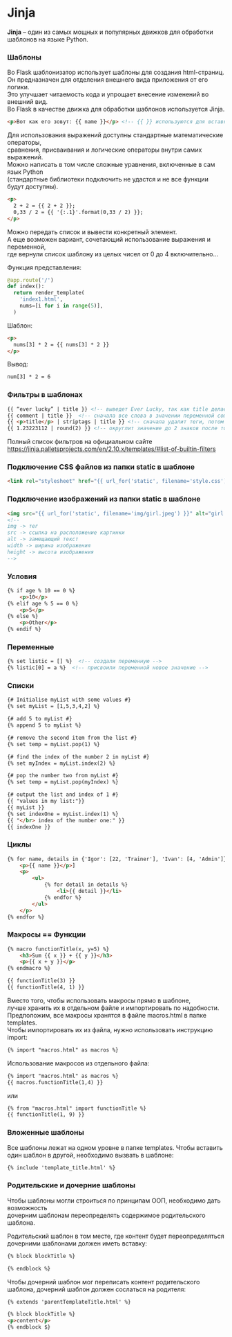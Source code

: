# Jinja
**Jinja** – один из самых мощных и популярных движков для обработки шаблонов на языке Python.

### Шаблоны 
Во Flask шаблонизатор использует шаблоны для создания html-страниц. <br>
Он предназначен для отделения внешнего вида приложения от его логики. <br>
Это улучшает читаемость кода и упрощает внесение изменений во внешний вид. <br>
Во Flask в качестве движка для обработки шаблонов используется Jinja.

```html
<p>Вот как его зовут: {{ name }}</p> <!-- {{ }} используются для вставки значений переменных -->
```

Для использования выражений доступны стандартные математические операторы, <br>
сравнения, присваивания и логические операторы внутри самих выражений. <br>
Можно написать в том числе сложные уравнения, включенные в сам язык Python <br>
(стандартные библиотеки подключить не удастся и не все функции будут доступны).

```html
<p>
  2 + 2 = {{ 2 + 2 }}; 
  0,33 / 2 = {{ '{:.1}'.format(0,33 / 2) }};
</p>
```

Можно передать список и вывести конкретный элемент. <br>
А еще возможен вариант, сочетающий использование выражения и переменной, <br> 
где вернули список шаблону из целых чисел от 0 до 4 включительно...

Функция представления:
```python
@app.route('/')
def index():
  return render_template(
    'index1.html',
    nums=[i for i in range(5)],
  )
```
Шаблон:
```html
<p> 
  nums[3] * 2 = {{ nums[3] * 2 }}
</p>
```
Вывод: 
```html
num[3] * 2 = 6
```

### Фильтры в шаблонах

```html
{{ “ever lucky” | title }} <!-- выведет Ever Lucky, так как title делает первые буквы заглавными -->
{{ comment | title }}  <!-- сначала все слова в значении переменной comment напишет с заглавной буквы, а затем выведет результат -->
{{ <p>title</p> | striptags | title }} <!-- сначала удалит теги, потом напишет с большой буквы и выведет Title -->
{{ 1.23223112 | round(2) }} <!-- округлит значение до 2 знаков после точки и выведет 1.23 -->
```
Полный список фильтров на официальном сайте https://jinja.palletsprojects.com/en/2.10.x/templates/#list-of-builtin-filters

### Подключение CSS файлов из папки static в шаблоне
```html
<link rel="stylesheet" href="{{ url_for('static', filename='style.css') }}">
```

### Подключение изображений из папки static в шаблоне
```html
<img src="{{ url_for('static', filename='img/girl.jpeg') }}" alt="girl img" width="240" height="240">
<!-- 
img -> тег
src -> ссылка на расположение картинки
alt -> замещающий текст
width -> ширина изображения
height -> высота изображения
-->
```

### Условия 
```html
{% if age % 10 == 0 %}
    <p>10</p>
{% elif age % 5 == 0 %}
    <p>5</p>
{% else %}
    <p>Other</p>
{% endif %}
```

### Переменные
```html
{% set listic = [] %}  <!-- создали переменную -->
{% listic[0] = a %}  <!-- присвоили переменной новое значение -->
```

### Списки
```html
{# Initialise myList with some values #}
{% set myList = [1,5,3,4,2] %}

{# add 5 to myList #} 
{% append 5 to myList %}

{# remove the second item from the list #} 
{% set temp = myList.pop(1) %}

{# find the index of the number 2 in myList #}
{% set myIndex = myList.index(2) %}

{# pop the number two from myList #} 
{% set temp = myList.pop(myIndex) %}

{# output the list and index of 1 #} 
{{ "values in my list:"}}
{{ myList }}
{% set indexOne = myList.index(1) %} 
{{ "</br> index of the number one:" }}
{{ indexOne }}
```

### Циклы 
```html
{% for name, details in {'Igor': [22, 'Trainer'], 'Ivan': [4, 'Admin']}.items() %}
    <p>{{ name }}</p>]
    <p>
        <ul>
            {% for detail in details %}
                <li>{{ detail }}</li>
            {% endfor %}
        </ul>
    </p>
{% endfor %}
```


### Макросы == Функции
```html
{% macro functionTitle(x, y=5) %}
    <h3>Sum {{ x }} + {{ y }}</h3>
    <p>{{ x + y }}</p>
{% endmacro %}

{{ functionTitle(3) }}
{{ functionTitle(4, 1) }}
```

Вместо того, чтобы использовать макросы прямо в шаблоне, <br>
лучше хранить их в отдельном файле и импортировать по надобности. <br>
Предположим, все макросы хранятся в файле macros.html в папке templates. <br>
Чтобы импортировать их из файла, нужно использовать инструкцию import:

```html
{% import "macros.html" as macros %}
```

Использование макросов из отдельного файла: 
```html
{% import "macros.html" as macros %}
{{ macros.functionTitle(1,4) }}
```
или
```html
{% from "macros.html" import functionTitle %}
{{ functionTitle(1, 9) }}
```

### Вложенные шаблоны 
Все шаблоны лежат на одном уровне в папке templates.
Чтобы вставить один шаблон в другой, необходимо вызвать в шаблоне:
```html
{% include 'template_title.html' %}
```

### Родительские и дочерние шаблоны
Чтобы шаблоны могли строиться по принципам ООП, необходимо дать возможность <br>
дочерним шаблонам переопределять содержимое родительского шаблона. 

Родительский шаблон в том месте, где контент будет переопределяться 
дочерними шаблонами должен иметь вставку:
```html
{% block blockTitle %}

{% endblock %}
```
Чтобы дочерний шаблон мог переписать контент родительского шаблона, 
дочерний шаблон должен сослаться на родителя: 
```html
{% extends 'parentTemplateTitle.html' %}

{% block blockTitle %}
<p>content</p>
{% endblock $}
```